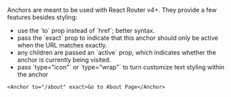Anchors are meant to be used with React Router v4+. They provide a few features besides styling:

* use the \`to\` prop instead of \`href\`; better syntax.
* pass the \`exact\` prop to indicate that this anchor should only be active when the URL matches exactly.
* any children are passed an \`active\` prop, which indicates whether the anchor is currently being visited.
* pass \`type="icon"\` or \`type="wrap"\` to turn customize text styling within the anchor

```
<Anchor to="/about" exact>Go to About Page</Anchor>
```
